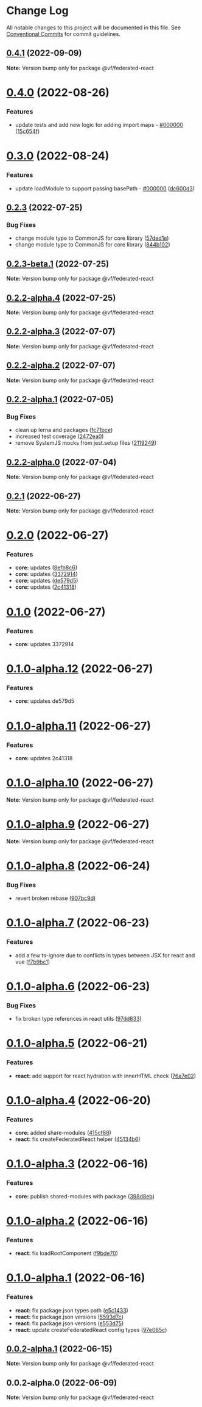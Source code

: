 # Change Log

All notable changes to this project will be documented in this file.
See [Conventional Commits](https://conventionalcommits.org) for commit guidelines.

## [0.4.1](https://vfuk-digital.visualstudio.com/Digital/_git/lib-web-federation-utils/compare/@vf/federated-react@0.4.0...@vf/federated-react@0.4.1) (2022-09-09)

**Note:** Version bump only for package @vf/federated-react





# [0.4.0](https://vfuk-digital.visualstudio.com/Digital/_git/lib-web-federation-utils/compare/@vf/federated-react@0.3.0...@vf/federated-react@0.4.0) (2022-08-26)


### Features

* update tests and add new logic for adding import maps - [#000000](https://vfuk-digital.visualstudio.com/Digital/_git/lib-web-federation-utils/issues/000000) ([15c654f](https://vfuk-digital.visualstudio.com/Digital/_git/lib-web-federation-utils/commits/15c654f0800139b0bddbbc212f701a61d2d69858))





# [0.3.0](https://vfuk-digital.visualstudio.com/Digital/_git/lib-web-federation-utils/compare/@vf/federated-react@0.2.3...@vf/federated-react@0.3.0) (2022-08-24)


### Features

* update loadModule to support passing basePath - [#000000](https://vfuk-digital.visualstudio.com/Digital/_git/lib-web-federation-utils/issues/000000) ([dc600d3](https://vfuk-digital.visualstudio.com/Digital/_git/lib-web-federation-utils/commits/dc600d3318c8d2de11f5886b0e99d9a8604bc3da))





## [0.2.3](https://vfuk-digital.visualstudio.com/Digital/_git/lib-web-federation-utils/compare/@vf/federated-react@0.2.2-alpha.1...@vf/federated-react@0.2.3) (2022-07-25)


### Bug Fixes

* change module type to CommonJS for core library ([57ded1e](https://vfuk-digital.visualstudio.com/Digital/_git/lib-web-federation-utils/commits/57ded1eacd269513b88a87115f4260720843bb22))
* change module type to CommonJS for core library ([844b102](https://vfuk-digital.visualstudio.com/Digital/_git/lib-web-federation-utils/commits/844b102775bcc533a3049f2a3dc987de63a278d9))





## [0.2.3-beta.1](https://vfuk-digital.visualstudio.com/Digital/_git/lib-web-federation-utils/compare/@vf/federated-react@0.2.2-alpha.3...@vf/federated-react@0.2.3-beta.1) (2022-07-25)

**Note:** Version bump only for package @vf/federated-react





## [0.2.2-alpha.4](https://dev.azure.com/vfuk-digital/Digital/_git/lib-web-federation-utils/compare/@vf/federated-react@0.2.2-alpha.3...@vf/federated-react@0.2.2-alpha.4) (2022-07-25)

**Note:** Version bump only for package @vf/federated-react





## [0.2.2-alpha.3](https://vfuk-digital.visualstudio.com/Digital/_git/lib-web-federation-utils/compare/@vf/federated-react@0.2.2-alpha.2...@vf/federated-react@0.2.2-alpha.3) (2022-07-07)

**Note:** Version bump only for package @vf/federated-react





## [0.2.2-alpha.2](https://vfuk-digital.visualstudio.com/Digital/_git/lib-web-federation-utils/compare/@vf/federated-react@0.2.2-alpha.1...@vf/federated-react@0.2.2-alpha.2) (2022-07-07)

**Note:** Version bump only for package @vf/federated-react





## [0.2.2-alpha.1](https://vfuk-digital.visualstudio.com/Digital/_git/lib-web-federation-utils/compare/@vf/federated-react@0.2.2-alpha.0...@vf/federated-react@0.2.2-alpha.1) (2022-07-05)


### Bug Fixes

* clean up lerna and packages ([fc71bce](https://vfuk-digital.visualstudio.com/Digital/_git/lib-web-federation-utils/commits/fc71bceea2880b9d479d95903c6eea67fc2ee27f))
* increased test coverage ([2472ea0](https://vfuk-digital.visualstudio.com/Digital/_git/lib-web-federation-utils/commits/2472ea0ae1288c1250be2230e844eabe8f4df491))
* remove SystemJS mocks from jest.setup files ([2119249](https://vfuk-digital.visualstudio.com/Digital/_git/lib-web-federation-utils/commits/21192495bef1e62d85857c2fc8be69401168650c))





## [0.2.2-alpha.0](https://vfuk-digital.visualstudio.com/Digital/_git/lib-web-federation-utils/compare/@vf/federated-react@0.2.0...@vf/federated-react@0.2.2-alpha.0) (2022-07-04)

**Note:** Version bump only for package @vf/federated-react





## [0.2.1](https://vfuk-digital.visualstudio.com/Digital/_git/lib-web-federation-utils/compare/@vf/federated-react@0.2.0...@vf/federated-react@0.2.1) (2022-06-27)

**Note:** Version bump only for package @vf/federated-react





# [0.2.0](https://vfuk-digital.visualstudio.com/Digital/_git/lib-web-federation-utils/compare/@vf/federated-react@0.1.0-alpha.6...@vf/federated-react@0.2.0) (2022-06-27)


### Features

* **core:** updates ([8efb8c6](https://vfuk-digital.visualstudio.com/Digital/_git/lib-web-federation-utils/commits/8efb8c677d8ae781f4d6fe858223952749a49b73))
* **core:** updates ([3372914](https://vfuk-digital.visualstudio.com/Digital/_git/lib-web-federation-utils/commits/3372914eb8059873dae677c1db41418c6c5c9793))
* **core:** updates ([de579d5](https://vfuk-digital.visualstudio.com/Digital/_git/lib-web-federation-utils/commits/de579d50e3c8e0f3d22561e8f6e0666d566ac393))
* **core:** updates ([2c41318](https://vfuk-digital.visualstudio.com/Digital/_git/lib-web-federation-utils/commits/2c413188f59c6a09bed731a994e05d814caf84d2))





# [0.1.0](/compare/@vf/federated-react@0.1.0-alpha.12...@vf/federated-react@0.1.0) (2022-06-27)


### Features

* **core:** updates 3372914





# [0.1.0-alpha.12](/compare/@vf/federated-react@0.1.0-alpha.11...@vf/federated-react@0.1.0-alpha.12) (2022-06-27)


### Features

* **core:** updates de579d5





# [0.1.0-alpha.11](/compare/@vf/federated-react@0.1.0-alpha.6...@vf/federated-react@0.1.0-alpha.11) (2022-06-27)


### Features

* **core:** updates 2c41318





# [0.1.0-alpha.10](/compare/@vf/federated-react@0.1.0-alpha.6...@vf/federated-react@0.1.0-alpha.10) (2022-06-27)

**Note:** Version bump only for package @vf/federated-react





# [0.1.0-alpha.9](https://vfuk-digital.visualstudio.com/Digital/_git/lib-web-federation-utils/compare/@vf/federated-react@0.1.0-alpha.8...@vf/federated-react@0.1.0-alpha.9) (2022-06-27)

**Note:** Version bump only for package @vf/federated-react





# [0.1.0-alpha.8](https://vfuk-digital.visualstudio.com/Digital/_git/lib-web-federation-utils/compare/@vf/federated-react@0.1.0-alpha.7...@vf/federated-react@0.1.0-alpha.8) (2022-06-24)


### Bug Fixes

* revert broken rebase ([907bc9d](https://vfuk-digital.visualstudio.com/Digital/_git/lib-web-federation-utils/commits/907bc9dae2947d745faa1ec4ef314fa7923a6ae9))





# [0.1.0-alpha.7](https://vfuk-digital.visualstudio.com/Digital/_git/lib-web-federation-utils/compare/@vf/federated-react@0.1.0-alpha.6...@vf/federated-react@0.1.0-alpha.7) (2022-06-23)


### Features

* add a few ts-ignore due to conflicts in types between JSX for react and vue ([f7b9bc1](https://vfuk-digital.visualstudio.com/Digital/_git/lib-web-federation-utils/commits/f7b9bc1aba9a56bb9ad22cdd9b8fd66b00105e4c))





# [0.1.0-alpha.6](https://vfuk-digital.visualstudio.com/Digital/_git/lib-web-federation-utils/compare/@vf/federated-react@0.1.0-alpha.5...@vf/federated-react@0.1.0-alpha.6) (2022-06-23)


### Bug Fixes

* fix broken type references in react utils ([97dd833](https://vfuk-digital.visualstudio.com/Digital/_git/lib-web-federation-utils/commits/97dd833ccd65ff30d8c9d716471d8d9888861f10))





# [0.1.0-alpha.5](https://vfuk-digital.visualstudio.com/Digital/_git/lib-web-federation-utils/compare/@vf/federated-react@0.1.0-alpha.4...@vf/federated-react@0.1.0-alpha.5) (2022-06-21)


### Features

* **react:** add support for react hydration with innerHTML check ([76a7e02](https://vfuk-digital.visualstudio.com/Digital/_git/lib-web-federation-utils/commits/76a7e020f35d492424a4a3c0c31193a29245f7c7))





# [0.1.0-alpha.4](https://vfuk-digital.visualstudio.com/Digital/_git/lib-web-federation-utils/compare/@vf/federated-react@0.1.0-alpha.3...@vf/federated-react@0.1.0-alpha.4) (2022-06-20)


### Features

* **core:** added share-modules ([415cf88](https://vfuk-digital.visualstudio.com/Digital/_git/lib-web-federation-utils/commits/415cf884115af81091a3decd3455f578c9a66a3d))
* **react:** fix createFederatedReact helper ([45134b6](https://vfuk-digital.visualstudio.com/Digital/_git/lib-web-federation-utils/commits/45134b6a860ba568f441d533537e8b07a87ce9fb))





# [0.1.0-alpha.3](https://vfuk-digital.visualstudio.com/Digital/_git/lib-web-federation-utils/compare/@vf/federated-react@0.1.0-alpha.2...@vf/federated-react@0.1.0-alpha.3) (2022-06-16)


### Features

* **core:** publish shared-modules with package ([398d8eb](https://vfuk-digital.visualstudio.com/Digital/_git/lib-web-federation-utils/commits/398d8ebd8ccc09f70f2c04886ac0ef3d06c5ee04))





# [0.1.0-alpha.2](https://vfuk-digital.visualstudio.com/Digital/_git/lib-web-federation-utils/compare/@vf/federated-react@0.1.0-alpha.1...@vf/federated-react@0.1.0-alpha.2) (2022-06-16)


### Features

* **react:** fix loadRootComponent ([f9bde70](https://vfuk-digital.visualstudio.com/Digital/_git/lib-web-federation-utils/commits/f9bde70cede993d41243d29d3ea6d76932f9c341))





# [0.1.0-alpha.1](https://vfuk-digital.visualstudio.com/Digital/_git/lib-web-federation-utils/compare/@vf/federated-react@0.0.2-alpha.1...@vf/federated-react@0.1.0-alpha.1) (2022-06-16)


### Features

* **react:** fix package.json types path ([e5c1433](https://vfuk-digital.visualstudio.com/Digital/_git/lib-web-federation-utils/commits/e5c143382089739c9ea7345495206aeec77d84d5))
* **react:** fix package.json versions ([5593d7c](https://vfuk-digital.visualstudio.com/Digital/_git/lib-web-federation-utils/commits/5593d7cbdce98bc3f0132e381a9dcc2f9edc73d8))
* **react:** fix package.json versions ([e553d75](https://vfuk-digital.visualstudio.com/Digital/_git/lib-web-federation-utils/commits/e553d75860456f5d7fcf371b10cdccc6a7eafee4))
* **react:** update createFederatedReact config types ([97e065c](https://vfuk-digital.visualstudio.com/Digital/_git/lib-web-federation-utils/commits/97e065ce440b06345bed1f96976373e79795a6ce))





## [0.0.2-alpha.1](https://vfuk-digital.visualstudio.com/Digital/_git/lib-web-federation-utils/compare/@vf/federated-react@0.0.2-alpha.0...@vf/federated-react@0.0.2-alpha.1) (2022-06-15)

**Note:** Version bump only for package @vf/federated-react





## 0.0.2-alpha.0 (2022-06-09)

**Note:** Version bump only for package @vf/federated-react
